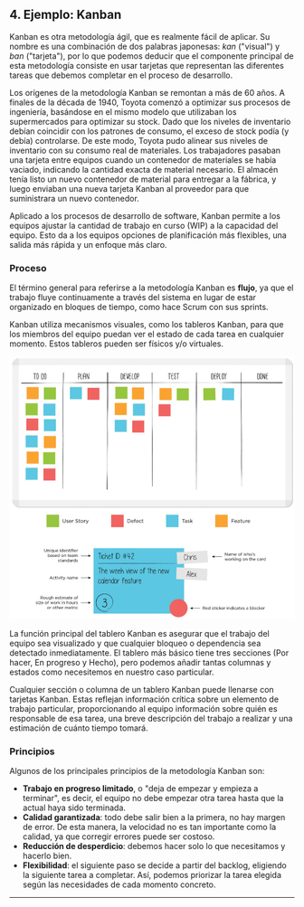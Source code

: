 ## 4. Ejemplo: Kanban

Kanban es otra metodología ágil, que es realmente fácil de aplicar. Su nombre es una combinación de dos palabras japonesas: *kan* ("visual") y *ban* ("tarjeta"), por lo que podemos deducir que el componente principal de esta metodología consiste en usar tarjetas que representan las diferentes tareas que debemos completar en el proceso de desarrollo.

Los orígenes de la metodología Kanban se remontan a más de 60 años. A finales de la década de 1940, Toyota comenzó a optimizar sus procesos de ingeniería, basándose en el mismo modelo que utilizaban los supermercados para optimizar su stock. Dado que los niveles de inventario debían coincidir con los patrones de consumo, el exceso de stock podía (y debía) controlarse. De este modo, Toyota pudo alinear sus niveles de inventario con su consumo real de materiales. Los trabajadores pasaban una tarjeta entre equipos cuando un contenedor de materiales se había vaciado, indicando la cantidad exacta de material necesario. El almacén tenía listo un nuevo contenedor de material para entregar a la fábrica, y luego enviaban una nueva tarjeta Kanban al proveedor para que suministrara un nuevo contenedor.

Aplicado a los procesos de desarrollo de software, Kanban permite a los equipos ajustar la cantidad de trabajo en curso (WIP) a la capacidad del equipo. Esto da a los equipos opciones de planificación más flexibles, una salida más rápida y un enfoque más claro.

### **Proceso**

El término general para referirse a la metodología Kanban es **flujo**, ya que el trabajo fluye continuamente a través del sistema en lugar de estar organizado en bloques de tiempo, como hace Scrum con sus sprints.

Kanban utiliza mecanismos visuales, como los tableros Kanban, para que los miembros del equipo puedan ver el estado de cada tarea en cualquier momento. Estos tableros pueden ser físicos y/o virtuales.

<p align="center">
  <img src="kanban_board.png">
</p>

La función principal del tablero Kanban es asegurar que el trabajo del equipo sea visualizado y que cualquier bloqueo o dependencia sea detectado inmediatamente. El tablero más básico tiene tres secciones (Por hacer, En progreso y Hecho), pero podemos añadir tantas columnas y estados como necesitemos en nuestro caso particular.

Cualquier sección o columna de un tablero Kanban puede llenarse con tarjetas Kanban. Estas reflejan información crítica sobre un elemento de trabajo particular, proporcionando al equipo información sobre quién es responsable de esa tarea, una breve descripción del trabajo a realizar y una estimación de cuánto tiempo tomará.

### **Principios**

Algunos de los principales principios de la metodología Kanban son:

- **Trabajo en progreso limitado**, o "deja de empezar y empieza a terminar", es decir, el equipo no debe empezar otra tarea hasta que la actual haya sido terminada.
- **Calidad garantizada**: todo debe salir bien a la primera, no hay margen de error. De esta manera, la velocidad no es tan importante como la calidad, ya que corregir errores puede ser costoso.
- **Reducción de desperdicio**: debemos hacer solo lo que necesitamos y hacerlo bien.
- **Flexibilidad**: el siguiente paso se decide a partir del backlog, eligiendo la siguiente tarea a completar. Así, podemos priorizar la tarea elegida según las necesidades de cada momento concreto.

---
